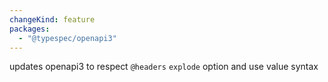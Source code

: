 ```yaml
---
changeKind: feature
packages:
  - "@typespec/openapi3"
---
```


updates openapi3 to respect `@headers` `explode` option and use value syntax